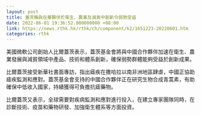 ```yaml
---
layout: post
title: 蓋茨稱與在華夥伴於衛生、農業及減貧中創新令弱勢受益
date: 2022-06-01 19:36:52.000000000 +08:00
link: https://news.rthk.hk/rthk/ch/component/k2/1651223-20220601.htm
categories: rthk
---
```


美國微軟公司創始人比爾蓋茨表示，蓋茨基金會將與中國合作夥伴加速在衛生、農業發展與減貧領域中產品、技術和體系創新，確保弱勢群體能夠受益於創新成果。

比爾蓋茨接受新華社書面專訪，指出瘧疾在撒哈拉以南非洲地區肆虐，中國正協助瘧疾監測和應對。蓋茨基金會支持的中國合作夥伴正在研究生物合成青蒿素，有助確保中低收入國家，持續獲得可負擔抗瘧藥物。

比爾蓋茨又表示，全球需要對疾病監測和應對進行投入，在建立專家團隊同時，在診斷技術、疫苗和藥物研發、加強衛生體系等方面投資。

